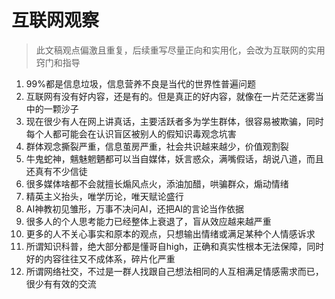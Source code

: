 # 互联网观察

> 此文稿观点偏激且重复，后续重写尽量正向和实用化，会改为互联网的实用窍门和指导

1. 99%都是信息垃圾，信息营养不良是当代的世界性普遍问题
2. 互联网有没有好内容，还是有的。但是真正的好内容，就像在一片茫茫迷雾当中的一颗沙子
3. 现在很少有人在网上讲真话，主要活跃者多为学生群体，很容易被欺骗，同时每个人都可能会在认识盲区被别人的假知识毒观念坑害
4. 群体观念撕裂严重，信息茧房严重，社会共识越来越少，价值观割裂
5. 牛鬼蛇神，魑魅魍魉都可以当自媒体，妖言惑众，满嘴假话，胡说八道，而且还真有不少信徒
6. 很多媒体啥都不会就擅长煽风点火，添油加醋，哄骗群众，煽动情绪
7. 精英主义抬头，唯学历论，唯天赋论盛行
8. AI神教初见雏形，万事不决问AI，还把AI的言论当作依据
9. 很多人的个人思考能力已经整体上衰退了，盲从效应越来越严重
10. 更多的人不关心事实和原本的观点，只想输出情绪或满足某种个人情感诉求
11. 所谓知识科普，绝大部分都是懂哥自high，正确和真实性根本无法保障，同时好的内容往往又不成体系，碎片化严重
12. 所谓网络社交，不过是一群人找跟自己想法相同的人互相满足情感需求而已，很少有有效的交流
